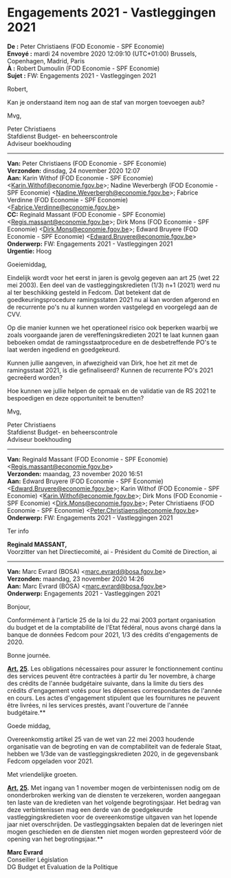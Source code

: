 # Engagements 2021 - Vastleggingen 2021

**De :** Peter Christiaens (FOD Economie - SPF Economie)  
**Envoyé :** mardi 24 novembre 2020 12:09:10 (UTC+01:00) Brussels, Copenhagen, Madrid, Paris  
**À :** Robert Dumoulin (FOD Economie - SPF Economie)  
**Sujet :** FW: Engagements 2021 - Vastleggingen 2021  

Robert,

Kan je onderstaand item nog aan de staf van morgen toevoegen aub?

Mvg,

Peter Christiaens  
Stafdienst Budget- en beheerscontrole  
Adviseur boekhouding

--- 

**Van:** Peter Christiaens (FOD Economie - SPF Economie)  
**Verzonden:** dinsdag, 24 november 2020 12:07  
**Aan:** Karin Withof (FOD Economie - SPF Economie) &lt;Karin.Withof@economie.fgov.be&gt;; Nadine Weverbergh (FOD Economie - SPF Economie) &lt;Nadine.Weverbergh@economie.fgov.be&gt;; Fabrice Verdinne (FOD Economie - SPF Economie) &lt;Fabrice.Verdinne@economie.fgov.be&gt;  
**CC:** Reginald Massant (FOD Economie - SPF Economie) &lt;Regis.massant@economie.fgov.be&gt;; Dirk Mons (FOD Economie - SPF Economie) &lt;Dirk.Mons@economie.fgov.be&gt;; Edward Bruyere (FOD Economie - SPF Economie) &lt;Edward.Bruyere@economie.fgov.be&gt;  
**Onderwerp:** FW: Engagements 2021 - Vastleggingen 2021  
**Urgentie:** Hoog

Goeiemiddag,

Eindelijk wordt voor het eerst in jaren is gevolg gegeven aan art 25 (wet 22 mei 2003). Een deel van de vastleggingskredieten (1/3) n+1 (2021) werd nu al ter beschikking gesteld in Fedcom. Dat betekent dat de goedkeuringsprocedure ramingsstaten 2021 nu al kan worden afgerond en de recurrente po's nu al kunnen worden vastgelegd en voorgelegd aan de CVV.

Op die manier kunnen we het operationeel risico ook beperken waarbij we zoals voorgaande jaren de vereffeningskredieten 2021 te laat kunnen gaan beboeken omdat de ramingsstaatprocedure en de desbetreffende PO's te laat werden ingediend en goedgekeurd.

Kunnen jullie aangeven, in afwezigheid van Dirk, hoe het zit met de ramingsstaat 2021, is die gefinaliseerd? Kunnen de recurrente PO's 2021 gecreëerd worden?

Hoe kunnen we jullie helpen de opmaak en de validatie van de RS 2021 te bespoedigen en deze opportuniteit te benutten?

Mvg,

Peter Christiaens  
Stafdienst Budget- en beheerscontrole  
Adviseur boekhouding

---

**Van:** Reginald Massant (FOD Economie - SPF Economie) <[Regis.massant@economie.fgov.be](mailto:Regis.massant@economie.fgov.be)>  
**Verzonden:** maandag, 23 november 2020 16:51  
**Aan:** Edward Bruyere (FOD Economie - SPF Economie) <[Edward.Bruyere@economie.fgov.be](mailto:Edward.Bruyere@economie.fgov.be)>; Karin Withof (FOD Economie - SPF Economie) <[Karin.Withof@economie.fgov.be](mailto:Karin.Withof@economie.fgov.be)>; Dirk Mons (FOD Economie - SPF Economie) <[Dirk.Mons@economie.fgov.be](mailto:Dirk.Mons@economie.fgov.be)>; Peter Christiaens (FOD Economie - SPF Economie) <[Peter.Christiaens@economie.fgov.be](mailto:Peter.Christiaens@economie.fgov.be)>  
**Onderwerp:** FW: Engagements 2021 - Vastleggingen 2021

Ter info

**Reginald MASSANT,**  
Voorzitter van het Directiecomité, ai   -   Président du Comité de Direction, ai

---

**Van:** Marc Evrard (BOSA) <[marc.evrard@bosa.fgov.be](mailto:marc.evrard@bosa.fgov.be)>  
**Verzonden:** maandag, 23 november 2020 14:26  
**Aan:** Marc Evrard (BOSA) <[marc.evrard@bosa.fgov.be](mailto:marc.evrard@bosa.fgov.be)>  
**Onderwerp:** Engagements 2021 - Vastleggingen 2021

Bonjour,

Conformément à l'article 25 de la loi du 22 mai 2003 portant organisation du budget et de la comptabilité de l'Etat fédéral, nous avons chargé dans la banque de données Fedcom pour 2021, 1/3 des crédits d'engagements de 2020.

Bonne journée.

**[Art.](http://www.ejustice.just.fgov.be/cgi_loi/loi_a1.pl?language=fr&la=F&table_name=loi&cn=2003052241&&caller=list&F&fromtab=loi&tri=dd+AS+RANK&rech=1&numero=1&sql=%28text+contains+%28''%29%29#Art.24)<a id="Art.25"></a> [25](http://www.ejustice.just.fgov.be/cgi_loi/loi_a1.pl?language=fr&la=F&table_name=loi&cn=2003052241&&caller=list&F&fromtab=loi&tri=dd+AS+RANK&rech=1&numero=1&sql=%28text+contains+%28''%29%29#Art.26)**. Les obligations nécessaires pour assurer le fonctionnement continu des services peuvent être contractées à partir du 1er novembre, à charge des crédits de l'année budgétaire suivante, dans la limite du tiers des crédits d'engagement votés pour les dépenses correspondantes de l'année en cours. Les actes d'engagement stipulent que les fournitures ne peuvent être livrées, ni les services prestés, avant l'ouverture de l'année budgétaire.**

Goede middag,

Overeenkomstig artikel 25 van de wet van 22 mei 2003 houdende organisatie van de begroting en van de comptabiliteit van de federale Staat, hebben we 1/3de van de vastleggingskredieten 2020, in de gegevensbank Fedcom opgeladen voor 2021.

Met vriendelijke groeten.

**[Art.](http://www.ejustice.just.fgov.be/cgi_loi/loi_a1.pl?language=nl&la=N&cn=2003052241&table_name=wet&&caller=list&N&fromtab=wet&tri=dd+AS+RANK&rech=1&numero=1&sql=%28text+contains+%28%27%27%29%29#Art.24) [25](http://www.ejustice.just.fgov.be/cgi_loi/loi_a1.pl?language=nl&la=N&cn=2003052241&table_name=wet&&caller=list&N&fromtab=wet&tri=dd+AS+RANK&rech=1&numero=1&sql=%28text+contains+%28%27%27%29%29#Art.26).** Met ingang van 1 november mogen de verbintenissen nodig om de ononderbroken werking van de diensten te verzekeren, worden aangegaan ten laste van de kredieten van het volgende begrotingsjaar. Het bedrag van deze verbintenissen mag een derde van de goedgekeurde vastleggingskredieten voor de overeenkomstige uitgaven van het lopende jaar niet overschrijden. De vastleggingsakten bepalen dat de leveringen niet mogen geschieden en de diensten niet mogen worden gepresteerd vóór de opening van het begrotingsjaar.**

**Marc Evrard**  
Conseiller Législation  
DG Budget et Evaluation de la Politique 

